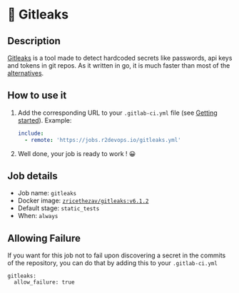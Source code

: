 # 🔐 Gitleaks

## Description

[Gitleaks](https://github.com/zricethezav/gitleaks/wiki/Scanning) is a tool
made to detect hardcoded secrets like passwords, api keys and tokens in git
repos. As it written in go, it is much faster than most of the 
[alternatives](https://github.com/zricethezav/gitleaks/wiki/Comparison-with-other-tools).

## How to use it


1. Add the corresponding URL to your `.gitlab-ci.yml` file (see [Getting
   started](/getting-started)). Example:

    ```yaml
    include:
      - remote: 'https://jobs.r2devops.io/gitleaks.yml'
    ```
2. Well done, your job is ready to work ! 😀

## Job details

* Job name: `gitleaks`
* Docker image:
[`zricethezav/gitleaks:v6.1.2`](https://hub.docker.com/r/_/zricethezav/gitleaks)
* Default stage: `static_tests`
* When: `always`

## Allowing Failure

If you want for this job not to fail upon discovering a secret in the commits
of the repository, you can do that by adding this to your `.gitlab-ci.yml`

```
gitleaks:
  allow_failure: true
```